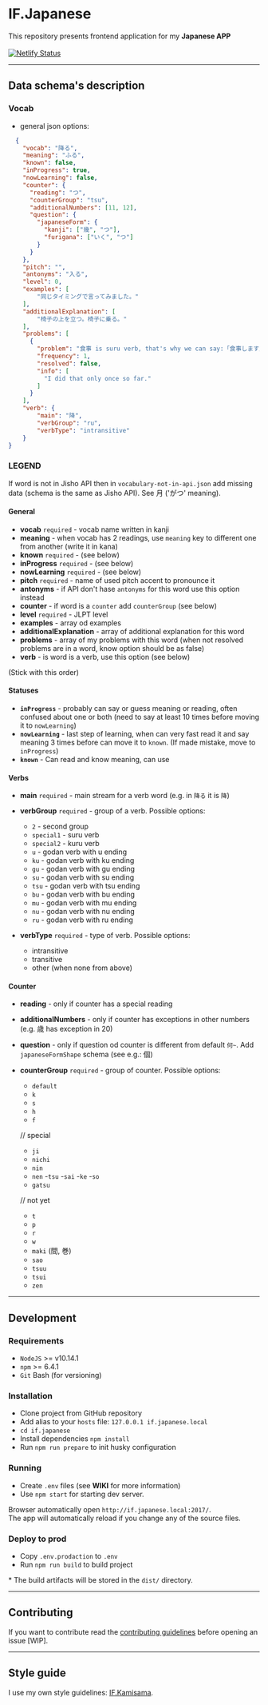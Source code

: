 # IF.Japanese

This repository presents frontend application for my **Japanese APP**
<br /><br />
[![Netlify Status](https://api.netlify.com/api/v1/badges/e3fc9316-db22-40ce-89ee-cd7cf2caba53/deploy-status)](https://app.netlify.com/sites/if-furdzik-japanese/deploys)

---

## Data schema's description

### Vocab

- general json options:

```json
  {
    "vocab": "降る",
    "meaning": "ふる",
    "known": false,
    "inProgress": true,
    "nowLearning": false,
    "counter": {
      "reading": "つ",
      "counterGroup": "tsu",
      "additionalNumbers": [11, 12],
      "question": {
        "japaneseForm": {
          "kanji": ["幾", "つ"],
          "furigana": ["いく", "つ"]
        }
      }
    },
    "pitch": "",
    "antonyms": "入る",
    "level": 0,
    "examples": [
        "同じタイミングで言ってみました。"
    ],
    "additionalExplanation": [
        "椅子の上を立つ。椅子に乗る。"
    ],
    "problems": [
      {
        "problem": "食事 is suru verb, that's why we can say:「食事します」",
        "frequency": 1,
        "resolved": false,
        "info": [
          "I did that only once so far."
        ]
      }
    ],
    "verb": {
        "main": "降",
        "verbGroup": "ru",
        "verbType": "intransitive"
    }
}
```

### LEGEND

If word is not in Jisho API then in `vocabulary-not-in-api.json` add missing data (schema is the same as Jisho API). See 月 ('がつ' meaning).

#### General

- **vocab** `required` - vocab name written in kanji
- **meaning** - when vocab has 2 readings, use `meaning` key to different one from another (write it in kana)
- **known** `required` - (see below)
- **inProgress** `required` - (see below)
- **nowLearning** `required` - (see below)
- **pitch** `required` - name of used pitch accent to pronounce it
- **antonyms** - if API don't hase `antonyms` for this word use this option instead
- **counter** - if word is a `counter` add `counterGroup` (see below)
- **level** `required` - JLPT level
- **examples** - array od examples
- **additionalExplanation** - array of additional explanation for this word
- **problems** - array of my problems with this word (when not resolved problems are in a word, know option should be as false)
- **verb** - is word is a verb, use this option (see below)

(Stick with this order)

#### Statuses
- **`inProgress`** - probably can say or guess meaning or reading, often confused about one or both (need to say at least 10 times before moving it to `nowLearning`)
- **`nowLearning`** - last step of learning, when can very fast read it and say meaning 3 times before can move it to `known`. (If made mistake, move to  `inProgress`)
- **`known`** - Can read and know meaning, can use


#### Verbs

- **main** `required` - main stream for a verb word (e.g. in `降る` it is `降`)

- **verbGroup** `required` - group of a verb. Possible options: 

  - `2` - second group
  - `special1` - suru verb
  - `special2` - kuru verb
  - `u` - godan verb with u ending 
  - `ku` - godan verb with ku ending
  - `gu` - godan verb with gu ending
  - `su` - godan verb with su ending
  - `tsu` - godan verb with tsu ending
  - `bu` - godan verb with bu ending
  - `mu` - godan verb with mu ending
  - `nu` - godan verb with nu ending
  - `ru` - godan verb with ru ending

- **verbType** `required` - type of verb. Possible options:
  - intransitive
  - transitive
  - other (when none from above)

#### Counter

- **reading** - only if counter has a special reading
- **additionalNumbers** - only if counter has exceptions in other numbers (e.g. 歳 has exception in 20)
- **question** - only if question od counter is different from default `何~`. Add `japaneseFormShape` schema (see e.g.: 個)
- **counterGroup** `required` - group of counter. Possible options:
  - `default`
  - `k`
  - `s`
  - `h`
  - `f`

  // special
  - `ji`
  - `nichi`
  - `nin`
  - `nen`
  -`tsu`
  -`sai`
  -`ke`
  -`so`
  - `gatsu`

  // not yet
  - `t`
  - `p`
  - `r`
  - `w`
  - `maki` (間, 巻)
  - `sao`
  - `tsuu`
  - `tsui`
  - `zen`
  
---

## Development

### Requirements

- `NodeJS` >= v10.14.1  
- `npm` >= 6.4.1  
- `Git` Bash (for versioning)  

### Installation

- Clone project from GitHub repository
- Add alias to your `hosts` file: `127.0.0.1 if.japanese.local`
- `cd if.japanese`
- Install dependencies `npm install`
- Run `npm run prepare` to init husky configuration

### Running

- Create `.env` files (see **WIKI** for more information)
- Use `npm start` for starting dev server.

Browser automatically open `http://if.japanese.local:2017/`.  
The app will automatically reload if you change any of the source files.

### Deploy to prod

- Copy `.env.prodaction` to `.env`
- Run `npm run build` to build project

\* The build artifacts will be stored in the `dist/` directory.

---

## Contributing

If you want to contribute read the [contributing guidelines]() before opening an issue [WIP].

---

## Style guide

I use my own style guidelines: [IF.Kamisama](https://github.com/furdzik/IF.Kamisama).
